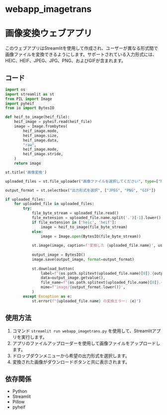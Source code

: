# webapp_imagetrans
# 画像変換ウェブアプリ

このウェブアプリはStreamlitを使用して作成され、ユーザーが異なる形式間で画像ファイルを変換できるようにします。サポートされている入力形式には、HEIC、HEIF、JPEG、JPG、PNG、およびGIFが含まれます。

## コード

```python
import os
import streamlit as st
from PIL import Image
import pyheif
from io import BytesIO

def heif_to_image(heif_file):
    heif_image = pyheif.read(heif_file)
    image = Image.frombytes(
        heif_image.mode, 
        heif_image.size, 
        heif_image.data,
        "raw",
        heif_image.mode,
        heif_image.stride,
    )
    return image

st.title('画像変換')

uploaded_files = st.file_uploader("画像ファイルを選択してください", type=["heic", "heif", "jpeg", "jpg", "png", "gif"], accept_multiple_files=True)

output_format = st.selectbox("出力形式を選択", ["JPEG", "PNG", "GIF"])

if uploaded_files:
    for uploaded_file in uploaded_files:
        try:
            file_byte_stream = uploaded_file.read()
            file_extension = uploaded_file.name.split('.')[-1].lower()
            if file_extension in ['heic', 'heif']:
                image = heif_to_image(file_byte_stream)
            else:
                image = Image.open(BytesIO(file_byte_stream))
            
            st.image(image, caption=f'変換した {uploaded_file.name}', use_container_width=True)
            
            output_image = BytesIO()
            image.save(output_image, format=output_format)
            
            st.download_button(
                label=f"{os.path.splitext(uploaded_file.name)[0]}.{output_format.lower()} をダウンロード",
                data=output_image.getvalue(),
                file_name=f"{os.path.splitext(uploaded_file.name)[0]}.{output_format.lower()}",
                mime=f'image/{output_format.lower()}',
            )
        except Exception as e:
            st.error(f"{uploaded_file.name} の変換エラー: {e}")
```

## 使用方法

1. コマンド `streamlit run webapp_imagetrans.py` を使用して、Streamlitアプリを実行します。
2. アプリのファイルアップローダーを使用して画像ファイルをアップロードします。
3. ドロップダウンメニューから希望の出力形式を選択します。
4. 変換された画像がダウンロードボタンと共に表示されます。

## 依存関係

- Python
- Streamlit
- Pillow
- pyheif
